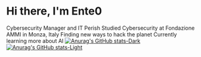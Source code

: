 # Hi there, I'm Ente0
Cybersecurity Manager and IT Perish
Studied Cybersecurity at Fondazione AMMI in Monza, Italy
Finding new ways to hack the planet
Currently learning more about AI
[![Anurag's GitHub stats-Dark](https://github-readme-stats.vercel.app/api?ente0v1=anuraghazra&show_icons=true&theme=dark#gh-dark-mode-only)](https://github.com/anuraghazra/github-readme-stats#gh-dark-mode-only)
[![Anurag's GitHub stats-Light](https://github-readme-stats.vercel.app/api?ente0v1=anuraghazra&show_icons=true&theme=default#gh-light-mode-only)](https://github.com/anuraghazra/github-readme-stats#gh-light-mode-only)
